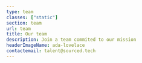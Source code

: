 ```yaml
---
type: team
classes: ["static"]
section: team
url: team
title: Our team
description: Join a team commited to our mission
headerImageName: ada-lovelace
contactemail: talent@sourced.tech
---
```

